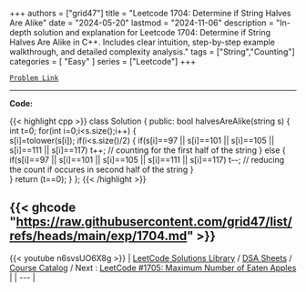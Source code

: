 
+++
authors = ["grid47"]
title = "Leetcode 1704: Determine if String Halves Are Alike"
date = "2024-05-20"
lastmod = "2024-11-06"
description = "In-depth solution and explanation for Leetcode 1704: Determine if String Halves Are Alike in C++. Includes clear intuition, step-by-step example walkthrough, and detailed complexity analysis."
tags = ["String","Counting"]
categories = [
    "Easy"
]
series = ["Leetcode"]
+++



[`Problem Link`](https://leetcode.com/problems/determine-if-string-halves-are-alike/description/)

---
**Code:**

{{< highlight cpp >}}
class Solution {
public:
    bool halvesAreAlike(string s) {
        int t=0;
        for(int i=0;i<s.size();i++)
        {   
            s[i]=tolower(s[i]);
            if(i<s.size()/2)
            {
                if(s[i]==97 || s[i]==101 || s[i]==105 || s[i]==111 || s[i]==117)
                      t++;                  // counting for the first half of the string
            }
            else
            {
                if(s[i]==97 || s[i]==101 || s[i]==105 || s[i]==111 || s[i]==117)
                     t--;            // reducing the count if occures in second half of the string 
            }     
        } 
       return (t==0);
    }
};
{{< /highlight >}}

{{< ghcode "https://raw.githubusercontent.com/grid47/list/refs/heads/main/exp/1704.md" >}}
---
{{< youtube n6svsUO6X8g >}}
| [LeetCode Solutions Library](https://grid47.xyz/leetcode/) / [DSA Sheets](https://grid47.xyz/sheets/) / [Course Catalog](https://grid47.xyz/courses/) / Next : [LeetCode #1705: Maximum Number of Eaten Apples](https://grid47.xyz/posts/leetcode-1705-maximum-number-of-eaten-apples-solution/) |
| --- |
